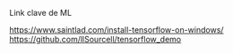 Link clave de ML

https://www.saintlad.com/install-tensorflow-on-windows/
https://github.com/llSourcell/tensorflow_demo

